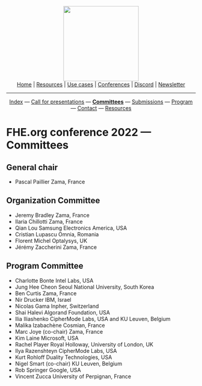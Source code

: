 <!-- Header links -->
<p align="center">
  <img width="200" src="https://user-images.githubusercontent.com/5758427/180978488-db825482-5a58-4c7c-9589-c494a6f0be04.png"><br/>
  <a href="https://fhe-org.github.io">Home</a> | <a href="https://fhe-org.github.io/fhe-resources">Resources</a> | <a href="https://fhe-org.github.io/fhe-use-cases">Use cases</a> | <a href="https://fhe-org.github.io/conferences">Conferences</a> | <a href="https://discord.fhe.org">Discord</a> | <a href="https://fheorg.substack.com">Newsletter</a> 
</p>
<hr/>
<!-- /Header links -->
<!-- header conference 2022 links -->
<p align="center">
  <a href="https://fhe-org.github.io/conferences/conference-2022/index">Index</a>
  —
  <a href="https://fhe-org.github.io/conferences/conference-2022/call-for-presentations">Call for presentations</a>
  —
  <a href="https://fhe-org.github.io/conferences/conference-2022/committees"><b>Committees</b></a>
  —
  <a href="https://easychair.org/conferences/?conf=fheorg2022" target="_blank">Submissions</a>
  —
  <a href="https://fhe-org.github.io/conferences/conference-2022/program">Program</a>
  —
  <a href="https://fhe-org.github.io/conferences/conference-2022/contact">Contact</a>
  —
  <a href="https://fhe-org.github.io/conferences/conference-2022/resources">Resources</a>
</p>
<!-- /header conference 2022 links -->

# FHE.org conference 2022 — Committees

## General chair
- Pascal Paillier Zama, France

## Organization Committee
- Jeremy Bradley Zama, France
- Ilaria Chillotti Zama, France
- Qian Lou Samsung Electronics America, USA
- Cristian Lupascu Omnia, Romania
- Florent Michel Optalysys, UK
- Jérémy Zaccherini Zama, France

## Program Committee
- Charlotte Bonte Intel Labs, USA
- Jung Hee Cheon Seoul National University, South Korea
- Ben Curtis Zama, France
- Nir Drucker IBM, Israel
- Nicolas Gama Inpher, Switzerland
- Shai Halevi Algorand Foundation, USA
- Ilia Iliashenko CipherMode Labs, USA and KU Leuven, Belgium
- Malika Izabachène Cosmian, France
- Marc Joye (co-chair) Zama, France
- Kim Laine Microsoft, USA
- Rachel Player Royal Holloway, University of London, UK
- Ilya Razenshteyn CipherMode Labs, USA
- Kurt Rohloff Duality Technologies, USA
- Nigel Smart (co-chair) KU Leuven, Belgium
- Rob Springer Google, USA
- Vincent Zucca University of Perpignan, France
